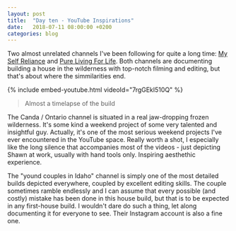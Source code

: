 ```yaml
---
layout: post
title:  "Day ten - YouTube Inspirations"
date:   2018-07-11 08:00:00 +0200
categories: blog
---
```


Two almost unrelated channels I've been following for quite a long time: [My Self Reliance](https://www.youtube.com/channel/UCIMXKin1fXXCeq2UJePJEog) and [Pure Living For Life](https://www.youtube.com/channel/UChhBsM9K_Bc9a_YTK7UUlnQ). Both channels are documenting building a house in the wilderness with top-notch filming and editing, but that's about where the simmilarities end.

{% include embed-youtube.html videoId="7rgGEkI510Q" %}

<blockquote>
Almost a timelapse of the build
</blockquote>

The Canda / Ontario channel is situated in a real jaw-dropping frozen wilderness. It's some kind a weekend project of some very talented and insightful guy. Actually, it's one of the most serious weekend projects I've ever encountered in the YouTube space. Really worth a shot, I especially like the long silence that accompanies most of the videos - just depicting Shawn at work, usually with hand tools only. Inspiring aesthethic experience.

The "yound couples in Idaho" channel is simply one of the most detailed builds depicted everywhere, coupled by excellent editing skills. The couple sometimes ramble endlessly and I can assume that every possible (and costly) mistake has been done in this house build, but that is to be expected in any first-house build. I wouldn't dare do such a thing, let along documenting it for everyone to see. Their Instagram account is also a fine one.
